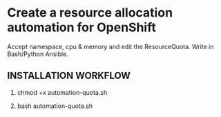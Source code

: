 # Create a resource allocation automation for OpenShift

Accept namespace, cpu & memory and edit the ResourceQuota. 
Write in Bash/Python Ansible.                       

## INSTALLATION WORKFLOW 

1. chmod +x automation-quota.sh

2. bash automation-quota.sh